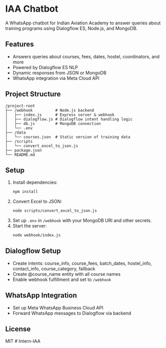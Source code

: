 # IAA Chatbot

A WhatsApp chatbot for Indian Aviation Academy to answer queries about training programs using Dialogflow ES, Node.js, and MongoDB.

## Features
- Answers queries about courses, fees, dates, hostel, coordinators, and more
- Powered by Dialogflow ES NLP
- Dynamic responses from JSON or MongoDB
- WhatsApp integration via Meta Cloud API

## Project Structure
```
/project-root
├── /webhook          # Node.js backend
│   ├── index.js      # Express server & webhook
│   ├── dialogflow.js # Dialogflow intent handling logic
│   ├── db.js         # MongoDB connection
│   └── .env
├── /data
│   └── courses.json  # Static version of training data
├── /scripts
│   └── convert_excel_to_json.js
├── package.json
└── README.md
```

## Setup
1. Install dependencies:
   ```bash
   npm install
   ```
2. Convert Excel to JSON:
   ```bash
   node scripts/convert_excel_to_json.js
   ```
3. Set up `.env` in `/webhook` with your MongoDB URI and other secrets.
4. Start the server:
   ```bash
   node webhook/index.js
   ```

## Dialogflow Setup
- Create intents: course_info, course_fees, batch_dates, hostel_info, contact_info, course_category, fallback
- Create @course_name entity with all course names
- Enable webhook fulfillment and set to `/webhook`

## WhatsApp Integration
- Set up Meta WhatsApp Business Cloud API
- Forward WhatsApp messages to Dialogflow via backend

## License
MIT # Intern-IAA
